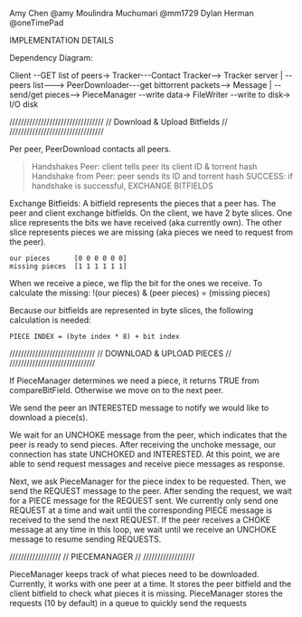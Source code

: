 Amy Chen @amy
Moulindra Muchumari @mm1729
Dylan Herman @oneTimePad

IMPLEMENTATION DETAILS

Dependency Diagram:


 Client --GET list of peers-> Tracker---Contact Tracker--> Tracker server 
    |
    --peers list---> PeerDownloader---get bittorrent packets--> Message
                                |
                                 --send/get pieces--> PieceManager --write data-> FileWriter --write to disk-> I/O disk   
 
 
///////////////////////////////// 
// Download & Upload Bitfields //
/////////////////////////////////

Per peer, PeerDownload contacts all peers. 

> Handshakes Peer: client tells peer its client ID & torrent hash
> Handshake from Peer: peer sends its ID and torrent hash
> SUCCESS: if handshake is successful, EXCHANGE BITFIELDS

Exchange Bitfields: 
A bitfield represents the pieces that a peer has. The peer 
and client exchange bitfields. On the client, we have 2 byte
slices. One slice represents the bits we have received (aka
currently own). The other slice represents pieces we are missing
(aka pieces we need to request from the peer).
    
    our pieces      [0 0 0 0 0 0]
    missing pieces  [1 1 1 1 1 1]
    
When we receive a piece, we flip the bit for the ones we receive. 
To calculate the missing: !(our pieces) & (peer pieces) = (missing pieces)

Because our bitfields are represented in byte slices, the following 
calculation is needed:

    PIECE INDEX = (byte index * 8) + bit index

//////////////////////////////
// DOWNLOAD & UPLOAD PIECES //
//////////////////////////////

If PieceManager determines we need a piece, it returns TRUE from 
compareBitField. Otherwise we move on to the next peer.

We send the peer an INTERESTED message to notify we would like to 
download a piece(s). 

We wait for an UNCHOKE message from the peer, which indicates that 
the peer is ready to send pieces. After receiving the unchoke message, 
our connection has state UNCHOKED and INTERESTED. At this point, we 
are able to send request messages and receive piece messages as response. 

Next, we ask PieceManager for the piece index to be requested. 
Then, we send the REQUEST message to the peer. After sending the request,
we wait for a PIECE message for the REQUEST sent. We currently only 
send one REQUEST at a time and wait until the corresponding PIECE message
is received to the send the next REQUEST. If the peer receives a CHOKE
message at any time in this loop, we wait until we receive an UNCHOKE 
message to resume sending REQUESTS.

//////////////////
// PIECEMANAGER //
//////////////////


PieceManager keeps track of what pieces need to be downloaded. Currently,
it works with one peer at a time. It stores the peer bitfield and the
client bitfield to check what pieces it is missing. PieceManager stores
the requests (10 by default) in a queue to quickly send the requests